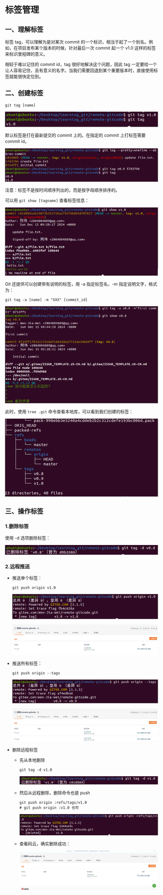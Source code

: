 # 标签管理

## 一、理解标签

标签 tag，可以理解为是对某次 commit 的一个标识，相当于起了一个别名。例如，在项目发布某个版本的时候，针对最后一次 commit 起一个 v1.0 这样的标签来标识里程碑的意义。

相较于难以记住的 commit id，tag 很好地解决这个问题，因此 tag 一定要给一个让人容易记住，且有意义的名字。当我们需要回退到某个重要版本时，直接使用标签就能很快定位到。

## 二、创建标签

```shell
git tag [name]
```

![5-创建标签](./pic/5-创建标签.png)

默认标签是打在最新提交的 commit 上的。在指定的 commit 上打标签需要 commit id。

![5-打具体的某次commit的标签](./pic/5-打具体的某次commit的标签.png)

注意：标签不是按时间顺序列出的，而是按字母顺序排序的。

可以用 `git show [tagname]` 查看标签信息：

![5-查看标签信息](./pic/5-查看标签信息.png)

Git 还提供可以创建带有说明的标签，用 -a 指定标签名，-m 指定说明文字，格式为：

```shell
git tag -a [name] -m "XXX" [commit_id]
```

![5-带有说明的标签](./pic/5-带有说明的标签.png)

此时，使用 `tree .git` 命令查看本地库，可以看到我们创建的标签：

![5-tree查看标签](./pic/5-tree查看标签.png)

## 三、操作标签

### 1.删除标签

使用 -d 选项删除标签：

![5-删除标签](./pic/5-删除标签.png)

### 2.远程推送

- 推送单个标签：

  ```shell
  git push origin v1.0
  ```

  ![5-单个标签](./pic/5-单个标签.png)

  ![5-推送单个标签](./pic/5-推送单个标签.png)

- 推送所有标签：

  ```shell
  git push origin --tags
  ```

  ![5-所有标签](./pic/5-所有标签.png)

  ![5-推送所有标签](./pic/5-推送所有标签.png)

- 删除远程标签

  - 先从本地删除

    ```shell
    git tag -d v1.0
    ```

    ![5-先删除本地标签](./pic/5-先删除本地标签.png)

  - 然后从远程删除，删除命令也是 push

    ```shell
    git push origin :refs/tags/v1.0
    # git push origin :v1.0 也可
    ```

    ![5-再删除远程标签](./pic/5-再删除远程标签.png)

  - 查看码云，确实删除成功：

    ![5-查看码云删除标签](./pic/5-查看码云删除标签.png)
